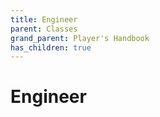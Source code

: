 ```yaml
---
title: Engineer
parent: Classes
grand_parent: Player's Handbook
has_children: true
---
```


# Engineer